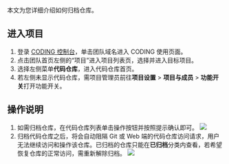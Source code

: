 本文为您详细介绍如何归档仓库。

## 进入项目

1. 登录 [CODING 控制台](https://console.cloud.tencent.com/coding)，单击团队域名进入 CODING 使用页面。
2. 点击团队首页左侧的“项目”进入项目列表页，选择并进入目标项目。
3. 选择左侧菜单**代码仓库**，进入代码仓库首页。
4. 若左侧未显示代码仓库，需项目管理员前往**项目设置** > **项目与成员** > **功能开关**打开功能开关。

## 操作说明
1. 如需归档仓库，在代码仓库列表单击操作按钮并按照提示确认即可。
![](https://qcloudimg.tencent-cloud.cn/raw/ff4215494e614e98a0e8530f619ba95e.png)
2. 归档代码仓库之后，将会自动阻隔 Git 或 Web 端的代码仓库访问请求，用户无法继续访问和操作该仓库。已归档的仓库只能在**已归档**分类内查看，若希望恢复仓库的正常访问，需重新解除归档。
![](https://qcloudimg.tencent-cloud.cn/raw/396a13a61ac814cef55a67e2bff2ca82.png)
